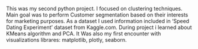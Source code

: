 This was my second python project. I focused on clustering techniques. Main goal was to perform Customer segmentation based on their interests for marketing purposes.
As a dataset I used information included in ‘Speed Dating Experiment’ dataset from Kaggle.com. During project i learned about KMeans algorithm and PCA.
It Was also my first encounter with visualizations librares: matplotlib, plotly, seaborn.
